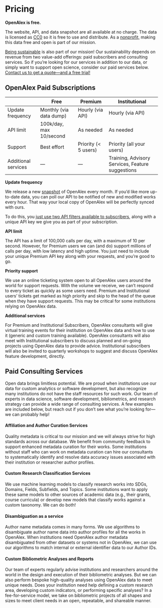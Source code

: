 # Pricing

**OpenAlex is free.**

The website, API, and data snapshot are all available at no charge. The data is licensed as [CC0](https://creativecommons.org/publicdomain/zero/1.0/) so it is free to use and distribute. As a [nonprofit,](https://ourresearch.org/) making this data free and open is part of our mission.

[Being sustainable](faq.md#whats-your-sustainability-plan) is also part of our mission! Our sustainability depends on revenue from two value-add offerings: paid subscribers and consulting services. So if you’re looking for our services in addition to our data, or simply want to support open science, consider our paid services below. [Contact us to get a quote—and a free trial!](https://forms.monday.com/forms/ee6421d4e48d57a150c31ce88cc99f4d?r=use1)

## OpenAlex Paid Subscriptions

|                     | **Free**                | **Premium**          | **Institutional**                                |
| ------------------- | ----------------------- | -------------------- | ------------------------------------------------ |
| Update frequency    | Monthly (via data dump) | Hourly (via API)     | Hourly (via API)                                 |
| API limit           | 100k/day, max 10/second | As needed            | As needed                                        |
| Support             | Best effort             | Priority (< 5 users) | Priority (all your users)                        |
| Additional services | —                       | —                    | Training, Advisory Services, Feature suggestions |

**Update frequency**

We release a new [snapshot](https://docs.openalex.org/download-all-data/openalex-snapshot) of OpenAlex every month. If you’d like more up-to-date data, you can poll our API to be notified of new and modified works every hour. That way your local copy of OpenAlex will be perfectly synced with ours.

To do this, you [just use two API filters available to subscribers,](https://github.com/ourresearch/openalex-api-tutorials/blob/main/notebooks/getting-started/premium.ipynb) along with a unique API key we give you as part of your subscription.

**API limit**

The API has a limit of 100,000 calls per day, with a maximum of 10 per second. However, for Premium users we can (and do) support millions of calls per day, with low latency and high uptime. You just need to include your unique Premium API key along with your requests, and you’re good to go.

**Priority support**

We use an online ticketing system open to all OpenAlex users around the world for support requests. With the volume we receive, we can’t respond to every ticket as quickly as some users need. Premium and Institutional users’ tickets get marked as high priority and skip to the head of the queue when they have support requests. This may be critical for some institutions relying on OpenAlex data.

**Additional services**

For Premium and Institutional Subscribers, OpenAlex consultants will give virtual training events for their institution on OpenAlex data and how to use it (generic and custom training available). OpenAlex consultants will also meet with Institutional subscribers to discuss planned and on-going projects using OpenAlex data to provide advice. Institutional subscribers will also be invited to quarterly workshops to suggest and discuss OpenAlex feature development, directly.

## Paid Consulting Services

Open data brings limitless potential. We are proud when institutions use our data for custom analytics or software development, but also recognize many institutions do not have the staff resources for such work. Our team of experts in data science, software development, bibliometrics, and research strategy can provide a wide range of consulting services. A few examples are included below, but reach out if you don’t see what you’re looking for—we can probably help!

#### Affiliation and Author Curation Services

Quality metadata is critical to our mission and we will always strive for high standards across our database. We benefit from community feedback to support enhanced metadata curation for their works. Some institutions without staff who can work on metadata curation can hire our consultants to systematically identify and resolve data accuracy issues associated with their institution or researcher author profiles.

#### Custom Research Classification Services

We use machine learning models to classify research works into SDGs, Domains, Fields, Subfields, and Topics. Some institutions want to apply these same models to other sources of academic data (e.g., their grants, course curricula) or develop new models that classify works against a custom taxonomy. We can do both!

#### Disambiguation as a service

Author name metadata comes in many forms. We use algorithms to disambiguate author name data into author profiles for all the works in OpenAlex. When institutions need OpenAlex author metadata disambiguated from other datasets or systems not in OpenAlex, we can use our algorithms to match internal or external identifier data to our Author IDs.

#### Custom Bibliometric Analyses and Reports

Our team of experts regularly advise institutions and researchers around the world in the design and execution of their bibliometric analyses. But we can also perform bespoke high-quality analyses using OpenAlex data to meet unique needs. Does your institution need help defining a custom research area, developing custom indicators, or performing specific analyses? In a fee-for-service model, we take on bibliometric projects of all shapes and sizes to meet client needs in an open, repeatable, and shareable manner.
